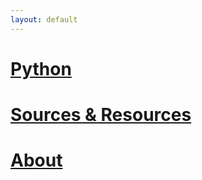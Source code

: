 ```yaml
---
layout: default
---
```


# [Python](./python.html)
# [Sources & Resources](./sources.html)
# [About](./about.html)
